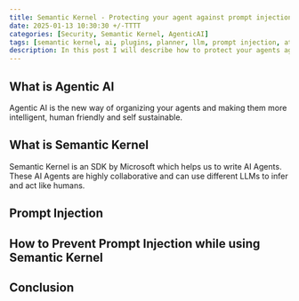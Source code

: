 ```yaml
---
title: Semantic Kernel - Protecting your agent against prompt injection attack
date: 2025-01-13 10:30:30 +/-TTTT
categories: [Security, Semantic Kernel, AgenticAI]
tags: [semantic kernel, ai, plugins, planner, llm, prompt injection, attack]
description: In this post I will describe how to protect your agents against a prompt injection attack.
---
```


## What is Agentic AI

Agentic AI is the new way of organizing your agents and making them more intelligent, human friendly and self sustainable.

## What is Semantic Kernel

Semantic Kernel is an SDK by Microsoft which helps us to write AI Agents. These AI Agents are highly collaborative and can use different LLMs to infer and act like humans.

## Prompt Injection

## How to Prevent Prompt Injection while using Semantic Kernel

## Conclusion
